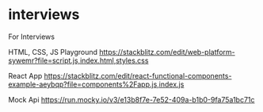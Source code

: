 # interviews
For Interviews

HTML, CSS, JS Playground
https://stackblitz.com/edit/web-platform-sywemr?file=script.js,index.html,styles.css

React App
https://stackblitz.com/edit/react-functional-components-example-aeybqp?file=components%2Fapp.js,index.js

Mock Api
https://run.mocky.io/v3/e13b8f7e-7e52-409a-b1b0-9fa75a1bc71c
